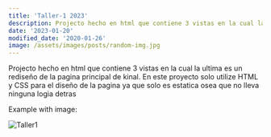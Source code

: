 ```yaml
---
title: 'Taller-1 2023'
description: Projecto hecho en html que contiene 3 vistas en la cual la ultima es un rediseño de la pagina principal de kinal.
date: '2023-01-20'
modified_date: '2020-01-26'
image: /assets/images/posts/random-img.jpg
---
```


Projecto hecho en html que contiene 3 vistas en la cual la ultima es un rediseño de la pagina principal de kinal. En este proyecto solo utilize HTML y CSS para el diseño de la pagina ya que solo es estatica osea que no lleva ninguna logia detras 

Example with image:

![Taller1](@@baseUrl@@/assets/images/posts/Taller1.png)


